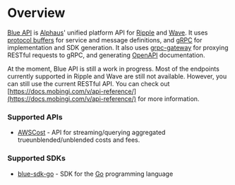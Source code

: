 # Overview

[Blue API](https://github.com/alphauslabs/blueapi) is [Alphaus](https://alphaus.cloud/en/)' unified platform API for [Ripple](https://alphaus.cloud/en/product/ripple/) and [Wave](https://alphaus.cloud/en/product/wave/). It uses [protocol buffers](https://developers.google.com/protocol-buffers/) for service and message definitions, and [gRPC](https://grpc.io/) for implementation and SDK generation. It also uses [grpc-gateway](https://grpc-ecosystem.github.io/grpc-gateway/) for proxying RESTful requests to gRPC, and generating [OpenAPI](https://www.openapis.org/) documentation.

At the moment, Blue API is still a work in progress. Most of the endpoints currently supported in Ripple and Wave are still not available. However, you can still use the current RESTful API. You can check out [https://docs.mobingi.com/v/api-reference/](https://docs.mobingi.com/v/api-reference/) for more information.

### Supported APIs

- [AWSCost](https://alphauslabs.github.io/blueapi/apis/awscost.html) - API for streaming/querying aggregated trueunblended/unblended costs and fees.

### Supported SDKs

- [blue-sdk-go](https://alphauslabs.github.io/blueapi/sdks/sdks.html) - SDK for the [Go](https://golang.org/) programming language

